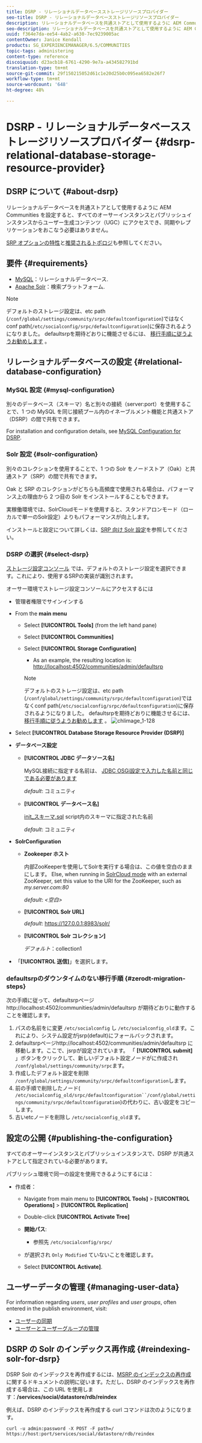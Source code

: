 ```yaml
---
title: DSRP - リレーショナルデータベースストレージリソースプロバイダー
seo-title: DSRP - リレーショナルデータベースストレージリソースプロバイダー
description: リレーショナルデータベースを共通ストアとして使用するように AEM Communities を設定する
seo-description: リレーショナルデータベースを共通ストアとして使用するように AEM Communities を設定する
uuid: f364e7da-ee54-4ab2-a630-7ec9239005ac
contentOwner: Janice Kendall
products: SG_EXPERIENCEMANAGER/6.5/COMMUNITIES
topic-tags: administering
content-type: reference
discoiquuid: d23acb18-6761-4290-9e7a-a434582791bd
translation-type: tm+mt
source-git-commit: 29f150215052d61c1e20d25b0c095ea6582e26f7
workflow-type: tm+mt
source-wordcount: '648'
ht-degree: 48%

---
```



# DSRP - リレーショナルデータベースストレージリソースプロバイダー {#dsrp-relational-database-storage-resource-provider}

## DSRP について {#about-dsrp}

リレーショナルデータベースを共通ストアとして使用するように AEM Communities を設定すると、すべてのオーサーインスタンスとパブリッシュインスタンスからユーザー生成コンテンツ（UGC）にアクセスでき、同期やレプリケーションをおこなう必要はありません。

[SRP オプションの特性](working-with-srp.md#characteristics-of-srp-options)と[推奨されるトポロジ](topologies.md)も参照してください。

## 要件 {#requirements}

* [MySQL](#mysql-configuration)：リレーショナルデータベース.
* [Apache Solr](#solr-configuration)：検索プラットフォーム.

>[!NOTE]
>
>デフォルトのストレージ設定は、etc path (`/conf/global/settings/community/srpc/defaultconfiguration`)ではなくconf path(`/etc/socialconfig/srpc/defaultconfiguration`)に保存されるようになりました。 defaultsrpを期待どおりに機能させるには、 [移行手順に従うようお勧めします](#zerodt-migration-steps) 。


## リレーショナルデータベースの設定 {#relational-database-configuration}

### MySQL 設定 {#mysql-configuration}

別々のデータベース（スキーマ）名と別々の接続（server:port）を使用することで、1 つの MySQL を同じ接続プール内のイネーブルメント機能と共通ストア（DSRP）の間で共有できます。

For installation and configuration details, see [MySQL Configuration for DSRP](dsrp-mysql.md).

### Solr 設定 {#solr-configuration}

別々のコレクションを使用することで、1 つの Solr をノードストア（Oak）と共通ストア（SRP）の間で共有できます。

Oak と SRP のコレクションがどちらも高頻度で使用される場合は、パフォーマンス上の理由から 2 つ目の Solr をインストールすることもできます。

実稼働環境では、SolrCloudモードを使用すると、スタンドアロンモード（ローカルで単一のSolr設定）よりもパフォーマンスが向上します。

インストールと設定について詳しくは、[SRP 向け Solr 設定](solr.md)を参照してください。

### DSRP の選択 {#select-dsrp}

[ストレージ設定コンソール](srp-config.md) では、デフォルトのストレージ設定を選択できます。これにより、使用するSRPの実装が識別されます。

オーサー環境でストレージ設定コンソールにアクセスするには

* 管理者権限でサインインする
* From the **main menu**

   * Select **[!UICONTROL Tools]** (from the left hand pane)
   * Select **[!UICONTROL Communities]**
   * Select **[!UICONTROL Storage Configuration]**

      * As an example, the resulting location is: [http://localhost:4502/communities/admin/defaultsrp](http://localhost:4502/communities/admin/defaultsrp)
      >[!NOTE]
      >
      >デフォルトのストレージ設定は、etc path (`/conf/global/settings/community/srpc/defaultconfiguration`)ではなくconf path(`/etc/socialconfig/srpc/defaultconfiguration`)に保存されるようになりました。 defaultsrpを期待どおりに機能させるには、 [移行手順に従うようお勧めします](#zerodt-migration-steps) 。
   ![chlimage_1-128](assets/chlimage_1-128.png)

* Select **[!UICONTROL Database Storage Resource Provider (DSRP)]**
* **データベース設定**

   * **[!UICONTROL JDBC データソース名]**

      MySQL接続に指定する名前は、 [JDBC OSGi設定で入力した名前と同じである必要があります](dsrp-mysql.md#configurejdbcconnections)

      *default*: コミュニティ

   * **[!UICONTROL データベース名]**

      [init_スキーマ.sql](dsrp-mysql.md#obtain-the-sql-script) script内のスキーマに指定された名前

      *default*: コミュニティ

* **SolrConfiguration**

   * **[](https://cwiki.apache.org/confluence/display/solr/Using+ZooKeeper+to+Manage+Configuration+Files)Zookeeper ホスト&#x200B;**

      内部ZooKeeperを使用してSolrを実行する場合は、この値を空白のままにします。 Else, when running in [SolrCloud mode](solr.md#solrcloud-mode) with an external ZooKeeper, set this value to the URI for the ZooKeeper, such as *my.server.com:80*

      *default*: *&lt;空白>*

   * **[!UICONTROL Solr URL]**

      *default*: https://127.0.0.1:8983/solr/

   * **[!UICONTROL Solr コレクション]**

      *デフォルト*：collection1

* 「**[!UICONTROL 送信]**」を選択します。

### defaultsrpのダウンタイムのない移行手順 {#zerodt-migration-steps}

次の手順に従って、defaultsrpページhttp://localhost:4502/communities/admin/defaultsrp [](http://localhost:4502/communities/admin/defaultsrp) が期待どおりに動作することを確認します。

1. パスの名前をに変更 `/etc/socialconfig` し `/etc/socialconfig_old`ます。これにより、システム設定がjsrp(default)にフォールバックされます。
1. defaultsrpページhttp://localhost:4502/communities/admin/defaultsrp [](http://localhost:4502/communities/admin/defaultsrp)に移動します。ここで、jsrpが設定されています。 「 **[!UICONTROL submit]** 」ボタンをクリックして、新しいデフォルト設定ノードがに作成され `/conf/global/settings/community/srpc`ます。
1. 作成したデフォルト設定を削除 `/conf/global/settings/community/srpc/defaultconfiguration`します。
1. 前の手順で削除したノード( `/etc/socialconfig_old/srpc/defaultconfiguration``/conf/global/settings/community/srpc/defaultconfiguration`)の代わりに、古い設定をコピーします。
1. 古いetcノードを削除し `/etc/socialconfig_old`ます。

## 設定の公開 {#publishing-the-configuration}

すべてのオーサーインスタンスとパブリッシュインスタンスで、DSRP が共通ストアとして指定されている必要があります。

パブリッシュ環境で同一の設定を使用できるようにするには：

* 作成者：

   * Navigate from main menu to **[!UICONTROL Tools]** > **[!UICONTROL Operations]** > **[!UICONTROL Replication]**
   * Double-click **[!UICONTROL Activate Tree]**
   * **開始パス**:

      * 参照先 `/etc/socialconfig/srpc/`
   * が選択され `Only Modified` ていないことを確認します。
   * Select **[!UICONTROL Activate]**.


## ユーザーデータの管理 {#managing-user-data}

For information regarding *users*, *user profiles* and *user groups*, often entered in the publish environment, visit:

* [ユーザーの同期](sync.md)
* [ユーザーとユーザーグループの管理](users.md)

## DSRP の Solr のインデックス再作成 {#reindexing-solr-for-dsrp}

DSRP Solr のインデックスを再作成するには、[MSRP のインデックスの再作成](msrp.md#msrp-reindex-tool)に関するドキュメントの説明に従います。ただし、DSRP のインデックスを再作成する場合は、この URL を使用します：**/services/social/datastore/rdb/reindex**

例えば、DSRP のインデックスを再作成する curl コマンドは次のようになります。

```shell
curl -u admin:password -X POST -F path=/ https://host:port/services/social/datastore/rdb/reindex
```

